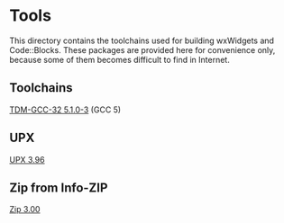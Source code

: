 # Tools #

This directory contains the toolchains used for building wxWidgets and Code::Blocks.
These packages are provided here for convenience only, because some of them becomes difficult to find in Internet.

## Toolchains ##

[TDM-GCC-32 5.1.0-3](https://jmeubank.github.io/tdm-gcc/) (GCC 5)

## UPX ##

[UPX 3.96](https://upx.github.io/)

## Zip from Info-ZIP ##

[Zip 3.00](http://infozip.sourceforge.net/)
